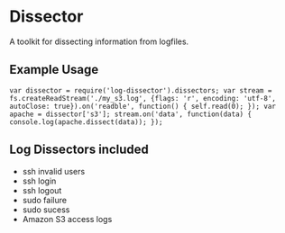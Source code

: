 # Dissector

A toolkit for dissecting information from logfiles.

## Example Usage

`
    var dissector = require('log-dissector').dissectors;
    var stream = fs.createReadStream('./my_s3.log', {flags: 'r', encoding: 'utf-8', autoClose: true}).on('readble', function() {
        self.read(0);
    });
    var apache = dissector['s3'];
    stream.on('data', function(data) {
        console.log(apache.dissect(data));
    });
`

## Log Dissectors included
- ssh invalid users
- ssh login
- ssh logout
- sudo failure
- sudo sucess
- Amazon S3 access logs
